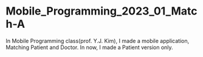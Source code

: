 # Mobile_Programming_2023_01_Match-A
In Mobile Programming class(prof. Y.J. Kim), I made a mobile application, Matching Patient and Doctor. In now, I made a Patient version only. 
